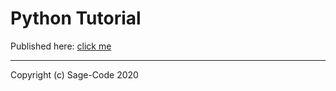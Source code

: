 # Python Tutorial

Published here: [click me](https://sagecode.net/python/index.html)

---
Copyright (c) Sage-Code 2020
